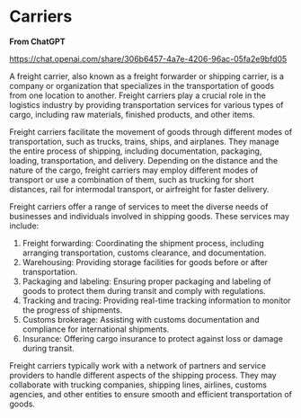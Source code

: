 # Carriers

**From ChatGPT**

https://chat.openai.com/share/306b6457-4a7e-4206-96ac-05fa2e9bfd05

A freight carrier, also known as a freight forwarder or shipping carrier, is a company or organization that specializes in the transportation of goods from one location to another. Freight carriers play a crucial role in the logistics industry by providing transportation services for various types of cargo, including raw materials, finished products, and other items.

Freight carriers facilitate the movement of goods through different modes of transportation, such as trucks, trains, ships, and airplanes. They manage the entire process of shipping, including documentation, packaging, loading, transportation, and delivery. Depending on the distance and the nature of the cargo, freight carriers may employ different modes of transport or use a combination of them, such as trucking for short distances, rail for intermodal transport, or airfreight for faster delivery.

Freight carriers offer a range of services to meet the diverse needs of businesses and individuals involved in shipping goods. These services may include:

1. Freight forwarding: Coordinating the shipment process, including arranging transportation, customs clearance, and documentation.
2. Warehousing: Providing storage facilities for goods before or after transportation.
3. Packaging and labeling: Ensuring proper packaging and labeling of goods to protect them during transit and comply with regulations.
4. Tracking and tracing: Providing real-time tracking information to monitor the progress of shipments.
5. Customs brokerage: Assisting with customs documentation and compliance for international shipments.
6. Insurance: Offering cargo insurance to protect against loss or damage during transit.

Freight carriers typically work with a network of partners and service providers to handle different aspects of the shipping process. They may collaborate with trucking companies, shipping lines, airlines, customs agencies, and other entities to ensure smooth and efficient transportation of goods.
